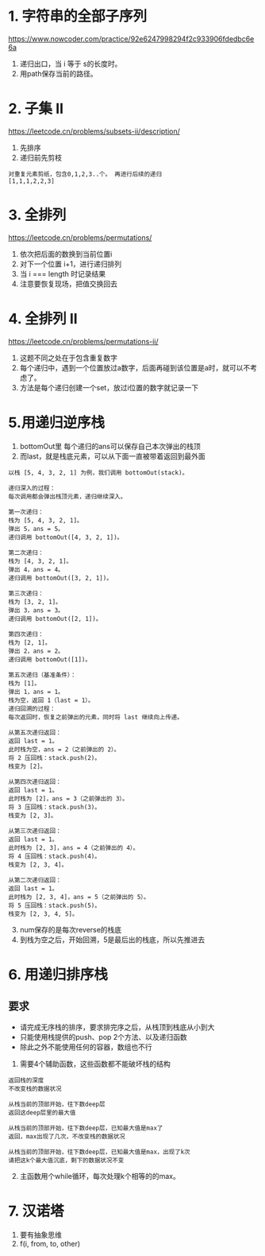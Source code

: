 # 1. 字符串的全部子序列
https://www.nowcoder.com/practice/92e6247998294f2c933906fdedbc6e6a

1. 递归出口，当 i 等于 s的长度时。
2. 用path保存当前的路径。

# 2. 子集 II
https://leetcode.cn/problems/subsets-ii/description/

1. 先排序
2. 递归前先剪枝 

```
对重复元素剪纸，包含0,1,2,3..个。 再进行后续的递归
[1,1,1,2,2,3]
```

# 3. 全排列
https://leetcode.cn/problems/permutations/

1. 依次把后面的数换到当前位置i
2. 对下一个位置 i+1，进行递归排列
3. 当 i === length 时记录结果
4. 注意要恢复现场，把值交换回去
  
# 4. 全排列 II
https://leetcode.cn/problems/permutations-ii/

1. 这题不同之处在于包含重复数字
2. 每个递归中，遇到一个位置放过a数字，后面再碰到该位置是a时，就可以不考虑了。
3. 方法是每个递归创建一个set，放过i位置的数字就记录一下

# 5.用递归逆序栈

1. bottomOut里 每个递归的ans可以保存自己本次弹出的栈顶
2. 而last，就是栈底元素，可以从下面一直被带着返回到最外面
```
以栈 [5, 4, 3, 2, 1] 为例，我们调用 bottomOut(stack)。

递归深入的过程：
每次调用都会弹出栈顶元素，递归继续深入。

第一次递归：
栈为 [5, 4, 3, 2, 1]。
弹出 5，ans = 5。
递归调用 bottomOut([4, 3, 2, 1])。

第二次递归：
栈为 [4, 3, 2, 1]。
弹出 4，ans = 4。
递归调用 bottomOut([3, 2, 1])。

第三次递归：
栈为 [3, 2, 1]。
弹出 3，ans = 3。
递归调用 bottomOut([2, 1])。

第四次递归：
栈为 [2, 1]。
弹出 2，ans = 2。
递归调用 bottomOut([1])。

第五次递归（基准条件）：
栈为 [1]。
弹出 1，ans = 1。
栈为空，返回 1（last = 1）。
递归回溯的过程：
每次返回时，恢复之前弹出的元素，同时将 last 继续向上传递。

从第五次递归返回：
返回 last = 1。
此时栈为空，ans = 2（之前弹出的 2）。
将 2 压回栈：stack.push(2)。
栈变为 [2]。

从第四次递归返回：
返回 last = 1。
此时栈为 [2]，ans = 3（之前弹出的 3）。
将 3 压回栈：stack.push(3)。
栈变为 [2, 3]。

从第三次递归返回：
返回 last = 1。
此时栈为 [2, 3]，ans = 4（之前弹出的 4）。
将 4 压回栈：stack.push(4)。
栈变为 [2, 3, 4]。

从第二次递归返回：
返回 last = 1。
此时栈为 [2, 3, 4]，ans = 5（之前弹出的 5）。
将 5 压回栈：stack.push(5)。
栈变为 [2, 3, 4, 5]。
```

3. num保存的是每次reverse的栈底
4. 到栈为空之后，开始回溯，5是最后出的栈底，所以先推进去

# 6. 用递归排序栈

## 要求
- 请完成无序栈的排序，要求排完序之后，从栈顶到栈底从小到大
- 只能使用栈提供的push、pop 2个方法、以及递归函数
- 除此之外不能使用任何的容器，数组也不行

1. 需要4个辅助函数，这些函数都不能破坏栈的结构 
```
返回栈的深度
不改变栈的数据状况

从栈当前的顶部开始，往下数deep层
返回这deep层里的最大值

从栈当前的顶部开始，往下数deep层，已知最大值是max了
返回，max出现了几次，不改变栈的数据状况

从栈当前的顶部开始，往下数deep层，已知最大值是max，出现了k次
请把这k个最大值沉底，剩下的数据状况不变
```

2. 主函数用个while循环，每次处理k个相等的的max。


# 7. 汉诺塔
1. 要有抽象思维
2. f(i, from, to, other)